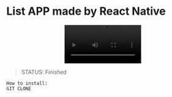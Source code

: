 <h1>List APP made by React Native</h1>


<p align="center">

  <a href="https://reactnativeelements.com/">
    <video alt="react-native-elements" src="https://user-images.githubusercontent.com/71585908/202835213-6dfbc18d-50c6-4541-bb2f-30a8ae839018.mov" width="200">
  </a>




</p>

> STATUS: Finished

```
How to install:
GIT CLONE
```
